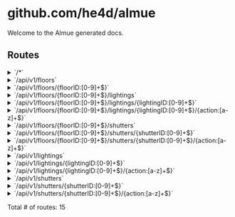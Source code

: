 # github.com/he4d/almue

Welcome to the Almue generated docs.

## Routes

<details>
<summary>`/*`</summary>

- [RequestID](https://github.com/go-chi/chi/middleware/request_id.go#L63)
- [Logger](https://github.com/go-chi/chi/middleware/logger.go#L26)
- [Recoverer](https://github.com/go-chi/chi/middleware/recoverer.go#L18)
- [SetContentType.func1](https://github.com/go-chi/chi/render/content_type.go#L49)
- **/***
	- _GET_
		- [almue.fileServer.func1](/almue/almue.go#L226)

</details>
<details>
<summary>`/api/v1/floors`</summary>

- [RequestID](https://github.com/go-chi/chi/middleware/request_id.go#L63)
- [Logger](https://github.com/go-chi/chi/middleware/logger.go#L26)
- [Recoverer](https://github.com/go-chi/chi/middleware/recoverer.go#L18)
- [SetContentType.func1](https://github.com/go-chi/chi/render/content_type.go#L49)
- **/api**
	- **/v1**
		- [almue.apiVersionCtx.func1](/almue/context.go#L66)
		- **/floors**
			- **/**
				- _GET_
					- [almue.(*Almue).(github.com/he4d/almue/almue.getAllFloors)-fm](/almue/almue.go#L174)
				- _POST_
					- [almue.(*Almue).(github.com/he4d/almue/almue.createFloor)-fm](/almue/almue.go#L175)

</details>
<details>
<summary>`/api/v1/floors/{floorID:[0-9]+$}`</summary>

- [RequestID](https://github.com/go-chi/chi/middleware/request_id.go#L63)
- [Logger](https://github.com/go-chi/chi/middleware/logger.go#L26)
- [Recoverer](https://github.com/go-chi/chi/middleware/recoverer.go#L18)
- [SetContentType.func1](https://github.com/go-chi/chi/render/content_type.go#L49)
- **/api**
	- **/v1**
		- [almue.apiVersionCtx.func1](/almue/context.go#L66)
		- **/floors**
			- **/{floorID:[0-9]+$}**
				- [almue.(*Almue).(github.com/he4d/almue/almue.floorCtx)-fm](/almue/almue.go#L177)
				- **/**
					- _DELETE_
						- [almue.(*Almue).(github.com/he4d/almue/almue.deleteFloor)-fm](/almue/almue.go#L180)
					- _GET_
						- [almue.(*Almue).(github.com/he4d/almue/almue.getFloor)-fm](/almue/almue.go#L178)
					- _PUT_
						- [almue.(*Almue).(github.com/he4d/almue/almue.updateFloor)-fm](/almue/almue.go#L179)

</details>
<details>
<summary>`/api/v1/floors/{floorID:[0-9]+$}/lightings`</summary>

- [RequestID](https://github.com/go-chi/chi/middleware/request_id.go#L63)
- [Logger](https://github.com/go-chi/chi/middleware/logger.go#L26)
- [Recoverer](https://github.com/go-chi/chi/middleware/recoverer.go#L18)
- [SetContentType.func1](https://github.com/go-chi/chi/render/content_type.go#L49)
- **/api**
	- **/v1**
		- [almue.apiVersionCtx.func1](/almue/context.go#L66)
		- **/floors**
			- **/{floorID:[0-9]+$}**
				- [almue.(*Almue).(github.com/he4d/almue/almue.floorCtx)-fm](/almue/almue.go#L177)
				- **/lightings**
					- **/**
						- _POST_
							- [almue.(*Almue).(github.com/he4d/almue/almue.createLighting)-fm](/almue/almue.go#L162)
						- _GET_
							- [almue.(*Almue).(github.com/he4d/almue/almue.getAllLightingsOfFloor)-fm](/almue/almue.go#L195)

</details>
<details>
<summary>`/api/v1/floors/{floorID:[0-9]+$}/lightings/{lightingID:[0-9]+$}`</summary>

- [RequestID](https://github.com/go-chi/chi/middleware/request_id.go#L63)
- [Logger](https://github.com/go-chi/chi/middleware/logger.go#L26)
- [Recoverer](https://github.com/go-chi/chi/middleware/recoverer.go#L18)
- [SetContentType.func1](https://github.com/go-chi/chi/render/content_type.go#L49)
- **/api**
	- **/v1**
		- [almue.apiVersionCtx.func1](/almue/context.go#L66)
		- **/floors**
			- **/{floorID:[0-9]+$}**
				- [almue.(*Almue).(github.com/he4d/almue/almue.floorCtx)-fm](/almue/almue.go#L177)
				- **/lightings**
					- **/{lightingID:[0-9]+$}**
						- [almue.(*Almue).(github.com/he4d/almue/almue.lightingCtx)-fm](/almue/almue.go#L164)
						- **/**
							- _PUT_
								- [almue.(*Almue).(github.com/he4d/almue/almue.updateLighting)-fm](/almue/almue.go#L166)
							- _DELETE_
								- [almue.(*Almue).(github.com/he4d/almue/almue.deleteLighting)-fm](/almue/almue.go#L167)
							- _GET_
								- [almue.(*Almue).(github.com/he4d/almue/almue.getLighting)-fm](/almue/almue.go#L165)

</details>
<details>
<summary>`/api/v1/floors/{floorID:[0-9]+$}/lightings/{lightingID:[0-9]+$}/{action:[a-z]+$}`</summary>

- [RequestID](https://github.com/go-chi/chi/middleware/request_id.go#L63)
- [Logger](https://github.com/go-chi/chi/middleware/logger.go#L26)
- [Recoverer](https://github.com/go-chi/chi/middleware/recoverer.go#L18)
- [SetContentType.func1](https://github.com/go-chi/chi/render/content_type.go#L49)
- **/api**
	- **/v1**
		- [almue.apiVersionCtx.func1](/almue/context.go#L66)
		- **/floors**
			- **/{floorID:[0-9]+$}**
				- [almue.(*Almue).(github.com/he4d/almue/almue.floorCtx)-fm](/almue/almue.go#L177)
				- **/lightings**
					- **/{lightingID:[0-9]+$}**
						- [almue.(*Almue).(github.com/he4d/almue/almue.lightingCtx)-fm](/almue/almue.go#L164)
						- **/{action:[a-z]+$}**
							- **/**
								- _POST_
									- [almue.(*Almue).(github.com/he4d/almue/almue.controlLighting)-fm](/almue/almue.go#L169)

</details>
<details>
<summary>`/api/v1/floors/{floorID:[0-9]+$}/shutters`</summary>

- [RequestID](https://github.com/go-chi/chi/middleware/request_id.go#L63)
- [Logger](https://github.com/go-chi/chi/middleware/logger.go#L26)
- [Recoverer](https://github.com/go-chi/chi/middleware/recoverer.go#L18)
- [SetContentType.func1](https://github.com/go-chi/chi/render/content_type.go#L49)
- **/api**
	- **/v1**
		- [almue.apiVersionCtx.func1](/almue/context.go#L66)
		- **/floors**
			- **/{floorID:[0-9]+$}**
				- [almue.(*Almue).(github.com/he4d/almue/almue.floorCtx)-fm](/almue/almue.go#L177)
				- **/shutters**
					- **/**
						- _GET_
							- [almue.(*Almue).(github.com/he4d/almue/almue.getAllShuttersOfFloor)-fm](/almue/almue.go#L182)
						- _POST_
							- [almue.(*Almue).(github.com/he4d/almue/almue.createShutter)-fm](/almue/almue.go#L149)

</details>
<details>
<summary>`/api/v1/floors/{floorID:[0-9]+$}/shutters/{shutterID:[0-9]+$}`</summary>

- [RequestID](https://github.com/go-chi/chi/middleware/request_id.go#L63)
- [Logger](https://github.com/go-chi/chi/middleware/logger.go#L26)
- [Recoverer](https://github.com/go-chi/chi/middleware/recoverer.go#L18)
- [SetContentType.func1](https://github.com/go-chi/chi/render/content_type.go#L49)
- **/api**
	- **/v1**
		- [almue.apiVersionCtx.func1](/almue/context.go#L66)
		- **/floors**
			- **/{floorID:[0-9]+$}**
				- [almue.(*Almue).(github.com/he4d/almue/almue.floorCtx)-fm](/almue/almue.go#L177)
				- **/shutters**
					- **/{shutterID:[0-9]+$}**
						- [almue.(*Almue).(github.com/he4d/almue/almue.shutterCtx)-fm](/almue/almue.go#L151)
						- **/**
							- _GET_
								- [almue.(*Almue).(github.com/he4d/almue/almue.getShutter)-fm](/almue/almue.go#L152)
							- _PUT_
								- [almue.(*Almue).(github.com/he4d/almue/almue.updateShutter)-fm](/almue/almue.go#L153)
							- _DELETE_
								- [almue.(*Almue).(github.com/he4d/almue/almue.deleteShutter)-fm](/almue/almue.go#L154)

</details>
<details>
<summary>`/api/v1/floors/{floorID:[0-9]+$}/shutters/{shutterID:[0-9]+$}/{action:[a-z]+$}`</summary>

- [RequestID](https://github.com/go-chi/chi/middleware/request_id.go#L63)
- [Logger](https://github.com/go-chi/chi/middleware/logger.go#L26)
- [Recoverer](https://github.com/go-chi/chi/middleware/recoverer.go#L18)
- [SetContentType.func1](https://github.com/go-chi/chi/render/content_type.go#L49)
- **/api**
	- **/v1**
		- [almue.apiVersionCtx.func1](/almue/context.go#L66)
		- **/floors**
			- **/{floorID:[0-9]+$}**
				- [almue.(*Almue).(github.com/he4d/almue/almue.floorCtx)-fm](/almue/almue.go#L177)
				- **/shutters**
					- **/{shutterID:[0-9]+$}**
						- [almue.(*Almue).(github.com/he4d/almue/almue.shutterCtx)-fm](/almue/almue.go#L151)
						- **/{action:[a-z]+$}**
							- **/**
								- _POST_
									- [almue.(*Almue).(github.com/he4d/almue/almue.controlShutter)-fm](/almue/almue.go#L156)

</details>
<details>
<summary>`/api/v1/lightings`</summary>

- [RequestID](https://github.com/go-chi/chi/middleware/request_id.go#L63)
- [Logger](https://github.com/go-chi/chi/middleware/logger.go#L26)
- [Recoverer](https://github.com/go-chi/chi/middleware/recoverer.go#L18)
- [SetContentType.func1](https://github.com/go-chi/chi/render/content_type.go#L49)
- **/api**
	- **/v1**
		- [almue.apiVersionCtx.func1](/almue/context.go#L66)
		- **/lightings**
			- **/**
				- _POST_
					- [almue.(*Almue).(github.com/he4d/almue/almue.createLighting)-fm](/almue/almue.go#L162)
				- _GET_
					- [almue.(*Almue).(github.com/he4d/almue/almue.getAllLightings)-fm](/almue/almue.go#L161)

</details>
<details>
<summary>`/api/v1/lightings/{lightingID:[0-9]+$}`</summary>

- [RequestID](https://github.com/go-chi/chi/middleware/request_id.go#L63)
- [Logger](https://github.com/go-chi/chi/middleware/logger.go#L26)
- [Recoverer](https://github.com/go-chi/chi/middleware/recoverer.go#L18)
- [SetContentType.func1](https://github.com/go-chi/chi/render/content_type.go#L49)
- **/api**
	- **/v1**
		- [almue.apiVersionCtx.func1](/almue/context.go#L66)
		- **/lightings**
			- **/{lightingID:[0-9]+$}**
				- [almue.(*Almue).(github.com/he4d/almue/almue.lightingCtx)-fm](/almue/almue.go#L164)
				- **/**
					- _GET_
						- [almue.(*Almue).(github.com/he4d/almue/almue.getLighting)-fm](/almue/almue.go#L165)
					- _PUT_
						- [almue.(*Almue).(github.com/he4d/almue/almue.updateLighting)-fm](/almue/almue.go#L166)
					- _DELETE_
						- [almue.(*Almue).(github.com/he4d/almue/almue.deleteLighting)-fm](/almue/almue.go#L167)

</details>
<details>
<summary>`/api/v1/lightings/{lightingID:[0-9]+$}/{action:[a-z]+$}`</summary>

- [RequestID](https://github.com/go-chi/chi/middleware/request_id.go#L63)
- [Logger](https://github.com/go-chi/chi/middleware/logger.go#L26)
- [Recoverer](https://github.com/go-chi/chi/middleware/recoverer.go#L18)
- [SetContentType.func1](https://github.com/go-chi/chi/render/content_type.go#L49)
- **/api**
	- **/v1**
		- [almue.apiVersionCtx.func1](/almue/context.go#L66)
		- **/lightings**
			- **/{lightingID:[0-9]+$}**
				- [almue.(*Almue).(github.com/he4d/almue/almue.lightingCtx)-fm](/almue/almue.go#L164)
				- **/{action:[a-z]+$}**
					- **/**
						- _POST_
							- [almue.(*Almue).(github.com/he4d/almue/almue.controlLighting)-fm](/almue/almue.go#L169)

</details>
<details>
<summary>`/api/v1/shutters`</summary>

- [RequestID](https://github.com/go-chi/chi/middleware/request_id.go#L63)
- [Logger](https://github.com/go-chi/chi/middleware/logger.go#L26)
- [Recoverer](https://github.com/go-chi/chi/middleware/recoverer.go#L18)
- [SetContentType.func1](https://github.com/go-chi/chi/render/content_type.go#L49)
- **/api**
	- **/v1**
		- [almue.apiVersionCtx.func1](/almue/context.go#L66)
		- **/shutters**
			- **/**
				- _GET_
					- [almue.(*Almue).(github.com/he4d/almue/almue.getAllShutters)-fm](/almue/almue.go#L148)
				- _POST_
					- [almue.(*Almue).(github.com/he4d/almue/almue.createShutter)-fm](/almue/almue.go#L149)

</details>
<details>
<summary>`/api/v1/shutters/{shutterID:[0-9]+$}`</summary>

- [RequestID](https://github.com/go-chi/chi/middleware/request_id.go#L63)
- [Logger](https://github.com/go-chi/chi/middleware/logger.go#L26)
- [Recoverer](https://github.com/go-chi/chi/middleware/recoverer.go#L18)
- [SetContentType.func1](https://github.com/go-chi/chi/render/content_type.go#L49)
- **/api**
	- **/v1**
		- [almue.apiVersionCtx.func1](/almue/context.go#L66)
		- **/shutters**
			- **/{shutterID:[0-9]+$}**
				- [almue.(*Almue).(github.com/he4d/almue/almue.shutterCtx)-fm](/almue/almue.go#L151)
				- **/**
					- _PUT_
						- [almue.(*Almue).(github.com/he4d/almue/almue.updateShutter)-fm](/almue/almue.go#L153)
					- _DELETE_
						- [almue.(*Almue).(github.com/he4d/almue/almue.deleteShutter)-fm](/almue/almue.go#L154)
					- _GET_
						- [almue.(*Almue).(github.com/he4d/almue/almue.getShutter)-fm](/almue/almue.go#L152)

</details>
<details>
<summary>`/api/v1/shutters/{shutterID:[0-9]+$}/{action:[a-z]+$}`</summary>

- [RequestID](https://github.com/go-chi/chi/middleware/request_id.go#L63)
- [Logger](https://github.com/go-chi/chi/middleware/logger.go#L26)
- [Recoverer](https://github.com/go-chi/chi/middleware/recoverer.go#L18)
- [SetContentType.func1](https://github.com/go-chi/chi/render/content_type.go#L49)
- **/api**
	- **/v1**
		- [almue.apiVersionCtx.func1](/almue/context.go#L66)
		- **/shutters**
			- **/{shutterID:[0-9]+$}**
				- [almue.(*Almue).(github.com/he4d/almue/almue.shutterCtx)-fm](/almue/almue.go#L151)
				- **/{action:[a-z]+$}**
					- **/**
						- _POST_
							- [almue.(*Almue).(github.com/he4d/almue/almue.controlShutter)-fm](/almue/almue.go#L156)

</details>

Total # of routes: 15
